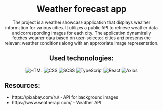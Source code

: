 <h1 align="center">Weather forecast app</h1>
<div align="center">
  <p>The project is a weather showcase application that displays weather information for various cities. It utilizes a public API to retrieve weather data and corresponding images for each city. The application dynamically fetches weather data based on user-selected cities and presents the relevant weather conditions along with an appropriate image representation.</p>
</div>
<h2 align="center">Used techonologies:</h2>
<div align="center">
  <img src="https://img.shields.io/badge/HTML-black?style=for-the-badge&logo=HTML5" alt="HTML"/>
  <img src="https://img.shields.io/badge/css-black?style=for-the-badge&logo=css3" alt="CSS"/>
  <img src="https://img.shields.io/badge/SCSS-black?style=for-the-badge&logo=SASS" alt="SCSS"/>
  <img src="https://img.shields.io/badge/TypeScript-black?style=for-the-badge&logo=typescript" alt="TypeScript"/>
  <img src="https://img.shields.io/badge/React-black?style=for-the-badge&logo=React" alt="React"/>
  <img src="https://img.shields.io/badge/axios-black?style=for-the-badge&logo=axios" alt="Axios"/>
</div>
<h2>Resources:</h2>
<ul>
  <li>https://pixabay.com/ru/ - API for background images</li>
  <li>https://www.weatherapi.com/ - Weather API</li>
</ul>
